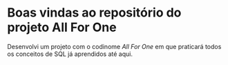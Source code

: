 
# Boas vindas ao repositório do projeto All For One
Desenvolvi um projeto com o codinome *All For One* em que praticará todos os conceitos de SQL já aprendidos até aqui.
